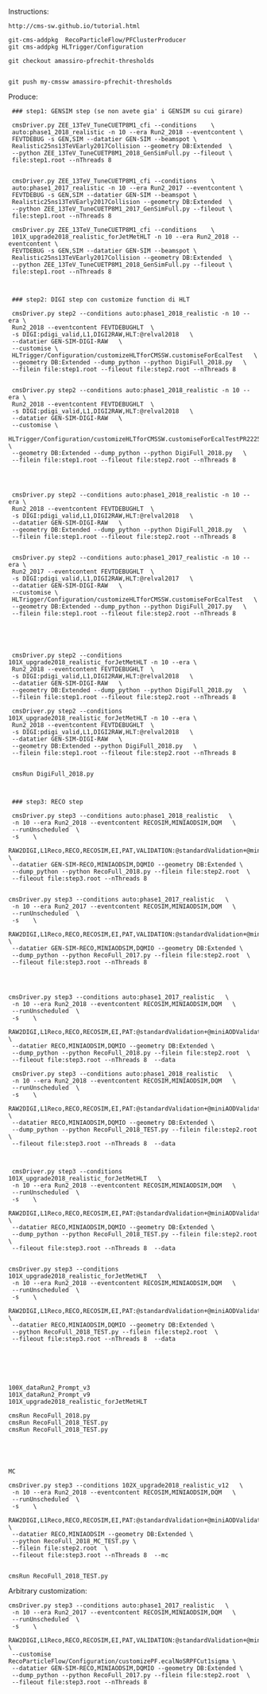     
Instructions:

    http://cms-sw.github.io/tutorial.html
    
    git-cms-addpkg  RecoParticleFlow/PFClusterProducer
    git cms-addpkg HLTrigger/Configuration

    git checkout amassiro-pfrechit-thresholds


    git push my-cmssw amassiro-pfrechit-thresholds
    
    
    
Produce:

    
     ### step1: GENSIM step (se non avete gia' i GENSIM su cui girare)
    
     cmsDriver.py ZEE_13TeV_TuneCUETP8M1_cfi --conditions    \
     auto:phase1_2018_realistic -n 10 --era Run2_2018 --eventcontent \
     FEVTDEBUG -s GEN,SIM --datatier GEN-SIM --beamspot \
     Realistic25ns13TeVEarly2017Collision --geometry DB:Extended  \
     --python ZEE_13TeV_TuneCUETP8M1_2018_GenSimFull.py --fileout \
     file:step1.root --nThreads 8

     
     cmsDriver.py ZEE_13TeV_TuneCUETP8M1_cfi --conditions    \
     auto:phase1_2017_realistic -n 10 --era Run2_2017 --eventcontent \
     FEVTDEBUG -s GEN,SIM --datatier GEN-SIM --beamspot \
     Realistic25ns13TeVEarly2017Collision --geometry DB:Extended  \
     --python ZEE_13TeV_TuneCUETP8M1_2017_GenSimFull.py --fileout \
     file:step1.root --nThreads 8
     
     cmsDriver.py ZEE_13TeV_TuneCUETP8M1_cfi --conditions    \
     101X_upgrade2018_realistic_forJetMetHLT -n 10 --era Run2_2018 --eventcontent \
     FEVTDEBUG -s GEN,SIM --datatier GEN-SIM --beamspot \
     Realistic25ns13TeVEarly2017Collision --geometry DB:Extended  \
     --python ZEE_13TeV_TuneCUETP8M1_2018_GenSimFull.py --fileout \
     file:step1.root --nThreads 8

     
     
     ### step2: DIGI step con customize function di HLT
    
     cmsDriver.py step2 --conditions auto:phase1_2018_realistic -n 10 --era \
     Run2_2018 --eventcontent FEVTDEBUGHLT  \
     -s DIGI:pdigi_valid,L1,DIGI2RAW,HLT:@relval2018   \
     --datatier GEN-SIM-DIGI-RAW   \
     --customise \
     HLTrigger/Configuration/customizeHLTforCMSSW.customiseForEcalTest   \
     --geometry DB:Extended --dump_python --python DigiFull_2018.py   \
     --filein file:step1.root --fileout file:step2.root --nThreads 8


     cmsDriver.py step2 --conditions auto:phase1_2018_realistic -n 10 --era \
     Run2_2018 --eventcontent FEVTDEBUGHLT  \
     -s DIGI:pdigi_valid,L1,DIGI2RAW,HLT:@relval2018   \
     --datatier GEN-SIM-DIGI-RAW   \
     --customise \
     HLTrigger/Configuration/customizeHLTforCMSSW.customiseForEcalTestPR22254Default   \
     --geometry DB:Extended --dump_python --python DigiFull_2018.py   \
     --filein file:step1.root --fileout file:step2.root --nThreads 8

     
     
     
     cmsDriver.py step2 --conditions auto:phase1_2018_realistic -n 10 --era \
     Run2_2018 --eventcontent FEVTDEBUGHLT  \
     -s DIGI:pdigi_valid,L1,DIGI2RAW,HLT:@relval2018   \
     --datatier GEN-SIM-DIGI-RAW   \
     --geometry DB:Extended --dump_python --python DigiFull_2018.py   \
     --filein file:step1.root --fileout file:step2.root --nThreads 8

     
     cmsDriver.py step2 --conditions auto:phase1_2017_realistic -n 10 --era \
     Run2_2017 --eventcontent FEVTDEBUGHLT  \
     -s DIGI:pdigi_valid,L1,DIGI2RAW,HLT:@relval2017   \
     --datatier GEN-SIM-DIGI-RAW   \
     --customise \
     HLTrigger/Configuration/customizeHLTforCMSSW.customiseForEcalTest   \
     --geometry DB:Extended --dump_python --python DigiFull_2017.py   \
     --filein file:step1.root --fileout file:step2.root --nThreads 8


     

     
     cmsDriver.py step2 --conditions 101X_upgrade2018_realistic_forJetMetHLT -n 10 --era \
     Run2_2018 --eventcontent FEVTDEBUGHLT  \
     -s DIGI:pdigi_valid,L1,DIGI2RAW,HLT:@relval2018   \
     --datatier GEN-SIM-DIGI-RAW   \
     --geometry DB:Extended --dump_python --python DigiFull_2018.py   \
     --filein file:step1.root --fileout file:step2.root --nThreads 8

     cmsDriver.py step2 --conditions 101X_upgrade2018_realistic_forJetMetHLT -n 10 --era \
     Run2_2018 --eventcontent FEVTDEBUGHLT  \
     -s DIGI:pdigi_valid,L1,DIGI2RAW,HLT:@relval2018   \
     --datatier GEN-SIM-DIGI-RAW   \
     --geometry DB:Extended --python DigiFull_2018.py   \
     --filein file:step1.root --fileout file:step2.root --nThreads 8

     
     cmsRun DigiFull_2018.py
     

     
     ### step3: RECO step
    
     cmsDriver.py step3 --conditions auto:phase1_2018_realistic   \
     -n 10 --era Run2_2018 --eventcontent RECOSIM,MINIAODSIM,DQM   \
     --runUnscheduled  \
     -s    \
     RAW2DIGI,L1Reco,RECO,RECOSIM,EI,PAT,VALIDATION:@standardValidation+@miniAODValidation,DQM:@standardDQM+@ExtraHLT+@miniAODDQM \
     --datatier GEN-SIM-RECO,MINIAODSIM,DQMIO --geometry DB:Extended \
     --dump_python --python RecoFull_2018.py --filein file:step2.root  \
     --fileout file:step3.root --nThreads 8
    
    
    cmsDriver.py step3 --conditions auto:phase1_2017_realistic   \
     -n 10 --era Run2_2017 --eventcontent RECOSIM,MINIAODSIM,DQM   \
     --runUnscheduled  \
     -s    \
     RAW2DIGI,L1Reco,RECO,RECOSIM,EI,PAT,VALIDATION:@standardValidation+@miniAODValidation,DQM:@standardDQM+@ExtraHLT+@miniAODDQM \
     --datatier GEN-SIM-RECO,MINIAODSIM,DQMIO --geometry DB:Extended \
     --dump_python --python RecoFull_2017.py --filein file:step2.root  \
     --fileout file:step3.root --nThreads 8

     
     
     
    cmsDriver.py step3 --conditions auto:phase1_2017_realistic   \
     -n 10 --era Run2_2018 --eventcontent RECOSIM,MINIAODSIM,DQM   \
     --runUnscheduled  \
     -s    \
     RAW2DIGI,L1Reco,RECO,RECOSIM,EI,PAT:@standardValidation+@miniAODValidation,DQM:@standardDQM+@ExtraHLT+@miniAODDQM \
     --datatier RECO,MINIAODSIM,DQMIO --geometry DB:Extended \
     --dump_python --python RecoFull_2018.py --filein file:step2.root  \
     --fileout file:step3.root --nThreads 8  --data

     cmsDriver.py step3 --conditions auto:phase1_2018_realistic   \
     -n 10 --era Run2_2018 --eventcontent RECOSIM,MINIAODSIM,DQM   \
     --runUnscheduled  \
     -s    \
     RAW2DIGI,L1Reco,RECO,RECOSIM,EI,PAT:@standardValidation+@miniAODValidation,DQM:@standardDQM+@ExtraHLT+@miniAODDQM \
     --datatier RECO,MINIAODSIM,DQMIO --geometry DB:Extended \
     --dump_python --python RecoFull_2018_TEST.py --filein file:step2.root  \
     --fileout file:step3.root --nThreads 8  --data

     
     
     cmsDriver.py step3 --conditions 101X_upgrade2018_realistic_forJetMetHLT   \
     -n 10 --era Run2_2018 --eventcontent RECOSIM,MINIAODSIM,DQM   \
     --runUnscheduled  \
     -s    \
     RAW2DIGI,L1Reco,RECO,RECOSIM,EI,PAT:@standardValidation+@miniAODValidation,DQM:@standardDQM+@ExtraHLT+@miniAODDQM \
     --datatier RECO,MINIAODSIM,DQMIO --geometry DB:Extended \
     --dump_python --python RecoFull_2018_TEST.py --filein file:step2.root  \
     --fileout file:step3.root --nThreads 8  --data

     
    cmsDriver.py step3 --conditions 101X_upgrade2018_realistic_forJetMetHLT   \
     -n 10 --era Run2_2018 --eventcontent RECOSIM,MINIAODSIM,DQM   \
     --runUnscheduled  \
     -s    \
     RAW2DIGI,L1Reco,RECO,RECOSIM,EI,PAT:@standardValidation+@miniAODValidation,DQM:@standardDQM+@ExtraHLT+@miniAODDQM \
     --datatier RECO,MINIAODSIM,DQMIO --geometry DB:Extended \
     --python RecoFull_2018_TEST.py --filein file:step2.root  \
     --fileout file:step3.root --nThreads 8  --data

    
    
    
    
    
    100X_dataRun2_Prompt_v3
    101X_dataRun2_Prompt_v9
    101X_upgrade2018_realistic_forJetMetHLT
    
    cmsRun RecoFull_2018.py 
    cmsRun RecoFull_2018_TEST.py 
    cmsRun RecoFull_2018_TEST.py 
    
    
    
    

    MC
    
    cmsDriver.py step3 --conditions 102X_upgrade2018_realistic_v12   \
     -n 10 --era Run2_2018 --eventcontent RECOSIM,MINIAODSIM,DQM   \
     --runUnscheduled  \
     -s    \
     RAW2DIGI,L1Reco,RECO,RECOSIM,EI,PAT:@standardValidation+@miniAODValidation,DQM:@standardDQM+@ExtraHLT+@miniAODDQM \
     --datatier RECO,MINIAODSIM --geometry DB:Extended \
     --python RecoFull_2018_MC_TEST.py \
     --filein file:step2.root  \
     --fileout file:step3.root --nThreads 8  --mc

     
    cmsRun RecoFull_2018_TEST.py 
     

     
     
     

Arbitrary customization:
    
    cmsDriver.py step3 --conditions auto:phase1_2017_realistic   \
     -n 10 --era Run2_2017 --eventcontent RECOSIM,MINIAODSIM,DQM   \
     --runUnscheduled  \
     -s    \
     RAW2DIGI,L1Reco,RECO,RECOSIM,EI,PAT,VALIDATION:@standardValidation+@miniAODValidation,DQM:@standardDQM+@ExtraHLT+@miniAODDQM \
     --customise RecoParticleFlow/Configuration/customizePF.ecalNoSRPFCut1sigma \
     --datatier GEN-SIM-RECO,MINIAODSIM,DQMIO --geometry DB:Extended \
     --dump_python --python RecoFull_2017.py --filein file:step2.root  \
     --fileout file:step3.root --nThreads 8

     
     
     
     
     
     
     
     
     
     
     
     
     
    
    
    
    
    